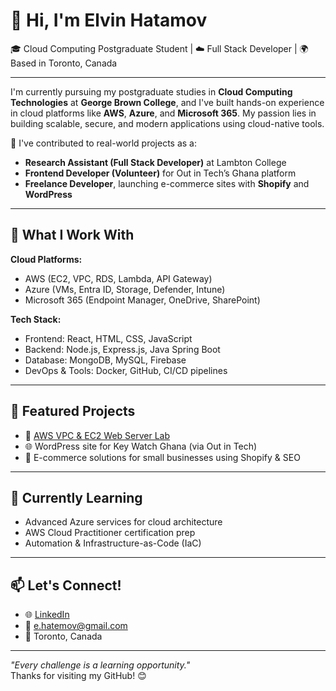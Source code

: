 # 👋 Hi, I'm Elvin Hatamov

🎓 Cloud Computing Postgraduate Student | ☁️ Full Stack Developer | 🌍 Based in Toronto, Canada

---

I'm currently pursuing my postgraduate studies in **Cloud Computing Technologies** at **George Brown College**, and I've built hands-on experience in cloud platforms like **AWS**, **Azure**, and **Microsoft 365**. My passion lies in building scalable, secure, and modern applications using cloud-native tools.

💼 I've contributed to real-world projects as a:
- **Research Assistant (Full Stack Developer)** at Lambton College
- **Frontend Developer (Volunteer)** for Out in Tech’s Ghana platform
- **Freelance Developer**, launching e-commerce sites with **Shopify** and **WordPress**

---

## 🚀 What I Work With

**Cloud Platforms:**
- AWS (EC2, VPC, RDS, Lambda, API Gateway)
- Azure (VMs, Entra ID, Storage, Defender, Intune)
- Microsoft 365 (Endpoint Manager, OneDrive, SharePoint)

**Tech Stack:**
- Frontend: React, HTML, CSS, JavaScript
- Backend: Node.js, Express.js, Java Spring Boot
- Database: MongoDB, MySQL, Firebase
- DevOps & Tools: Docker, GitHub, CI/CD pipelines

---

## 📂 Featured Projects

- 🔧 [AWS VPC & EC2 Web Server Lab](https://github.com/elvinhatamov/aws_cloud_practioner)
- 🌐 WordPress site for Key Watch Ghana (via Out in Tech)
- 🛒 E-commerce solutions for small businesses using Shopify & SEO

---

## 🌱 Currently Learning

- Advanced Azure services for cloud architecture
- AWS Cloud Practitioner certification prep
- Automation & Infrastructure-as-Code (IaC)

---

## 📫 Let's Connect!

- 🌐 [LinkedIn](https://www.linkedin.com/in/elvinhatamov)
- 📧 e.hatemov@gmail.com
- 📍 Toronto, Canada

---

_"Every challenge is a learning opportunity."_  
Thanks for visiting my GitHub! 😊


